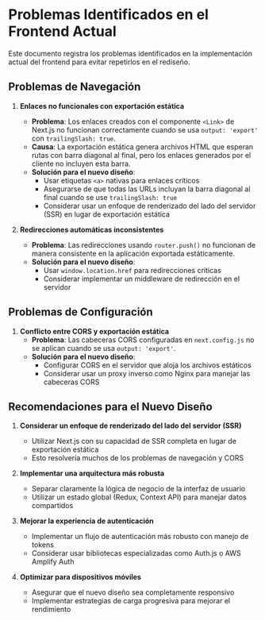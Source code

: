 # Problemas Identificados en el Frontend Actual

Este documento registra los problemas identificados en la implementación actual del frontend para evitar repetirlos en el rediseño.

## Problemas de Navegación

1. **Enlaces no funcionales con exportación estática**
   - **Problema**: Los enlaces creados con el componente `<Link>` de Next.js no funcionan correctamente cuando se usa `output: 'export'` con `trailingSlash: true`.
   - **Causa**: La exportación estática genera archivos HTML que esperan rutas con barra diagonal al final, pero los enlaces generados por el cliente no incluyen esta barra.
   - **Solución para el nuevo diseño**: 
     - Usar etiquetas `<a>` nativas para enlaces críticos
     - Asegurarse de que todas las URLs incluyan la barra diagonal al final cuando se use `trailingSlash: true`
     - Considerar usar un enfoque de renderizado del lado del servidor (SSR) en lugar de exportación estática

2. **Redirecciones automáticas inconsistentes**
   - **Problema**: Las redirecciones usando `router.push()` no funcionan de manera consistente en la aplicación exportada estáticamente.
   - **Solución para el nuevo diseño**: 
     - Usar `window.location.href` para redirecciones críticas
     - Considerar implementar un middleware de redirección en el servidor

## Problemas de Configuración

1. **Conflicto entre CORS y exportación estática**
   - **Problema**: Las cabeceras CORS configuradas en `next.config.js` no se aplican cuando se usa `output: 'export'`.
   - **Solución para el nuevo diseño**:
     - Configurar CORS en el servidor que aloja los archivos estáticos
     - Considerar usar un proxy inverso como Nginx para manejar las cabeceras CORS

## Recomendaciones para el Nuevo Diseño

1. **Considerar un enfoque de renderizado del lado del servidor (SSR)**
   - Utilizar Next.js con su capacidad de SSR completa en lugar de exportación estática
   - Esto resolvería muchos de los problemas de navegación y CORS

2. **Implementar una arquitectura más robusta**
   - Separar claramente la lógica de negocio de la interfaz de usuario
   - Utilizar un estado global (Redux, Context API) para manejar datos compartidos

3. **Mejorar la experiencia de autenticación**
   - Implementar un flujo de autenticación más robusto con manejo de tokens
   - Considerar usar bibliotecas especializadas como Auth.js o AWS Amplify Auth

4. **Optimizar para dispositivos móviles**
   - Asegurar que el nuevo diseño sea completamente responsivo
   - Implementar estrategias de carga progresiva para mejorar el rendimiento
